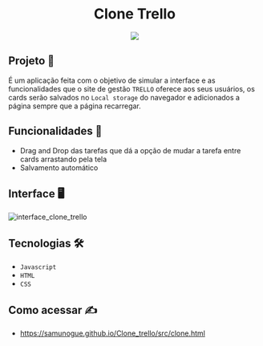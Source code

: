 <h1 align="center">Clone Trello</h1>
<p align="center">
  <img src="http://img.shields.io/static/v1?label=STATUS&message=EM%20DESENVOLVIMENTO&color=GREEN&style=for-the-badge"/>
</p>


## Projeto 🚀

É um aplicação feita com o objetivo de simular a interface e as funcionalidades que o site de gestão ``TRELLO`` oferece aos seus usuários, os cards
serão salvados no ``Local storage`` do navegador e adicionados a página sempre que a página recarregar.

## Funcionalidades 📝
- Drag and Drop das tarefas que dá a opção de mudar a tarefa entre cards arrastando pela tela 
- Salvamento automático

## Interface 🖥️
![interface_clone_trello](https://user-images.githubusercontent.com/84748999/174679893-50334c94-dfa0-423a-8a13-244bcbcc4441.png)


## Tecnologias 🛠️
- ``Javascript``
- ``HTML``
-  ``CSS`` 

## Como acessar ✍️
- https://samunogue.github.io/Clone_trello/src/clone.html
